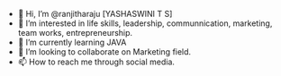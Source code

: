 - 👋 Hi, I’m @ranjitharaju [YASHASWINI T S]
- 👀 I’m interested in life skills, leadership, communnication, marketing, team works, entrepreneurship.
- 🌱 I’m currently learning JAVA
- 💞️ I’m looking to collaborate on Marketing field.
- 📫 How to reach me through social media.

<!---
ranjitharaju/ranjitharaju is a ✨ special ✨ repository because its `README.md` (this file) appears on your GitHub profile.
You can click the Preview link to take a look at your changes.
--->

